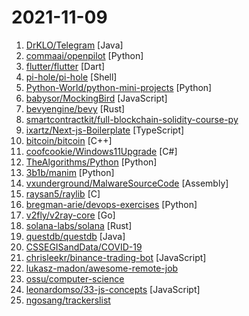 # 2021-11-09

1. [DrKLO/Telegram](https://github.com/DrKLO/Telegram "Telegram for Android source") [Java]
2. [commaai/openpilot](https://github.com/commaai/openpilot "openpilot is an open source driver assistance system. openpilot performs the functions of Automated Lane Centering and Adaptive Cruise Control for over 100 supported car makes and models.") [Python]
3. [flutter/flutter](https://github.com/flutter/flutter "Flutter makes it easy and fast to build beautiful apps for mobile and beyond") [Dart]
4. [pi-hole/pi-hole](https://github.com/pi-hole/pi-hole "A black hole for Internet advertisements") [Shell]
5. [Python-World/python-mini-projects](https://github.com/Python-World/python-mini-projects "A collection of simple python mini projects to enhance your python skills") [Python]
6. [babysor/MockingBird](https://github.com/babysor/MockingBird "🚀AI拟声: 5秒内克隆您的声音并生成任意语音内容 Clone a voice in 5 seconds to generate arbitrary speech in real-time") [JavaScript]
7. [bevyengine/bevy](https://github.com/bevyengine/bevy "A refreshingly simple data-driven game engine built in Rust") [Rust]
8. [smartcontractkit/full-blockchain-solidity-course-py](https://github.com/smartcontractkit/full-blockchain-solidity-course-py "Ultimate Solidity, Blockchain, and Smart Contract - Beginner to Expert Full Course | Python Edition") 
9. [ixartz/Next-js-Boilerplate](https://github.com/ixartz/Next-js-Boilerplate "🚀 Boilerplate and Starter for Next.js 12+, Tailwind CSS 2.0 and TypeScript ⚡️ Made with developer experience first: Next.js + TypeScript + ESLint + Prettier + Husky + Lint-Staged + VSCode + Netlify + PostCSS + Tailwind CSS") [TypeScript]
10. [bitcoin/bitcoin](https://github.com/bitcoin/bitcoin "Bitcoin Core integration/staging tree") [C++]
11. [coofcookie/Windows11Upgrade](https://github.com/coofcookie/Windows11Upgrade "Windows 11 Upgrade tool that bypasses Microsoft´s requirements") [C#]
12. [TheAlgorithms/Python](https://github.com/TheAlgorithms/Python "All Algorithms implemented in Python") [Python]
13. [3b1b/manim](https://github.com/3b1b/manim "Animation engine for explanatory math videos") [Python]
14. [vxunderground/MalwareSourceCode](https://github.com/vxunderground/MalwareSourceCode "Collection of malware source code for a variety of platforms in an array of different programming languages.") [Assembly]
15. [raysan5/raylib](https://github.com/raysan5/raylib "A simple and easy-to-use library to enjoy videogames programming") [C]
16. [bregman-arie/devops-exercises](https://github.com/bregman-arie/devops-exercises "Linux, Jenkins, AWS, SRE, Prometheus, Docker, Python, Ansible, Git, Kubernetes, Terraform, OpenStack, SQL, NoSQL, Azure, GCP, DNS, Elastic, Network, Virtualization. DevOps Interview Questions") [Python]
17. [v2fly/v2ray-core](https://github.com/v2fly/v2ray-core "A platform for building proxies to bypass network restrictions.") [Go]
18. [solana-labs/solana](https://github.com/solana-labs/solana "Web-Scale Blockchain for fast, secure, scalable, decentralized apps and marketplaces.") [Rust]
19. [questdb/questdb](https://github.com/questdb/questdb "An open source SQL database designed to process time series data, faster") [Java]
20. [CSSEGISandData/COVID-19](https://github.com/CSSEGISandData/COVID-19 "Novel Coronavirus (COVID-19) Cases, provided by JHU CSSE") 
21. [chrisleekr/binance-trading-bot](https://github.com/chrisleekr/binance-trading-bot "Automated Binance trading bot - Trade multiple cryptocurrencies. Buy low/sell high with Grid Trading. Integrated with TradingView technical analysis") [JavaScript]
22. [lukasz-madon/awesome-remote-job](https://github.com/lukasz-madon/awesome-remote-job "A curated list of awesome remote jobs and resources. Inspired by https://github.com/vinta/awesome-python") 
23. [ossu/computer-science](https://github.com/ossu/computer-science "🎓 Path to a free self-taught education in Computer Science!") 
24. [leonardomso/33-js-concepts](https://github.com/leonardomso/33-js-concepts "📜 33 JavaScript concepts every developer should know.") [JavaScript]
25. [ngosang/trackerslist](https://github.com/ngosang/trackerslist "Updated list of public BitTorrent trackers") 
